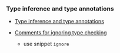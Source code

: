 ### Type inference and type annotations

- [Type inference and type annotations](https://mypy.readthedocs.io/en/stable/type_inference_and_annotations.html)

- [Comments for ignoring type checking](https://docs.basedpyright.com/v1.18.3/configuration/comments/)
  - use snippet `ignore`
